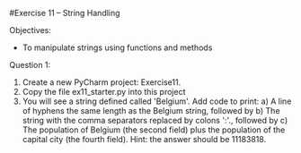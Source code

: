 #Exercise 11 – String Handling

Objectives:

* To manipulate strings using functions and methods

Question 1:

1. Create a new PyCharm project: Exercise11.
2. Copy the file ex11_starter.py into this project
3. You will see a string defined called 'Belgium'. Add code to print:
a) A line of hyphens the same length as the Belgium string, followed by
b) The string with the comma separators replaced by colons ':'., followed by
c) The population of Belgium (the second field) plus the population of the capital city (the fourth field). Hint: the answer should be 11183818.